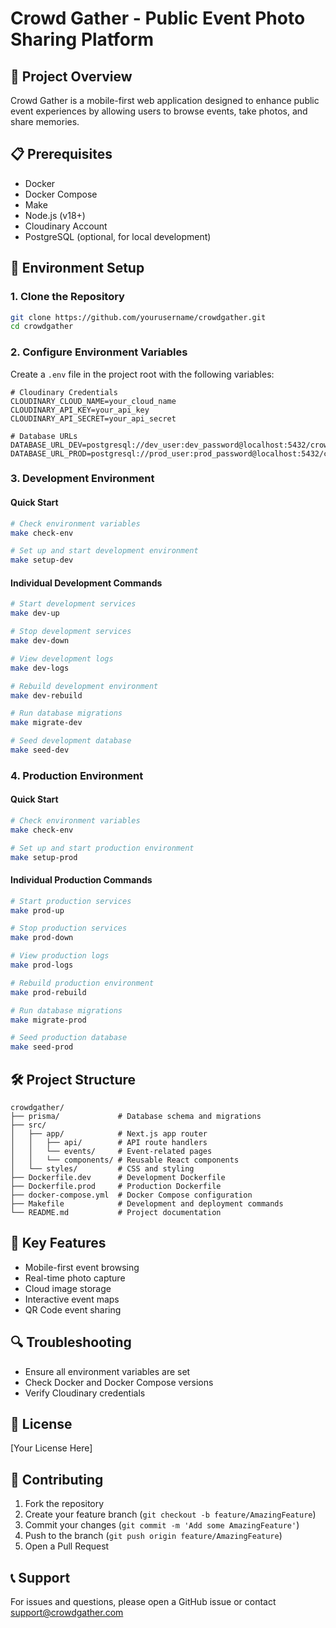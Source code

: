 # Crowd Gather - Public Event Photo Sharing Platform

## 🚀 Project Overview

Crowd Gather is a mobile-first web application designed to enhance public event experiences by allowing users to browse events, take photos, and share memories.

## 📋 Prerequisites

- Docker
- Docker Compose
- Make
- Node.js (v18+)
- Cloudinary Account
- PostgreSQL (optional, for local development)

## 🔧 Environment Setup

### 1. Clone the Repository

```bash
git clone https://github.com/yourusername/crowdgather.git
cd crowdgather
```

### 2. Configure Environment Variables

Create a `.env` file in the project root with the following variables:

```
# Cloudinary Credentials
CLOUDINARY_CLOUD_NAME=your_cloud_name
CLOUDINARY_API_KEY=your_api_key
CLOUDINARY_API_SECRET=your_api_secret

# Database URLs
DATABASE_URL_DEV=postgresql://dev_user:dev_password@localhost:5432/crowdgather_dev
DATABASE_URL_PROD=postgresql://prod_user:prod_password@localhost:5432/crowdgather_prod
```

### 3. Development Environment

#### Quick Start

```bash
# Check environment variables
make check-env

# Set up and start development environment
make setup-dev
```

#### Individual Development Commands

```bash
# Start development services
make dev-up

# Stop development services
make dev-down

# View development logs
make dev-logs

# Rebuild development environment
make dev-rebuild

# Run database migrations
make migrate-dev

# Seed development database
make seed-dev
```

### 4. Production Environment

#### Quick Start

```bash
# Check environment variables
make check-env

# Set up and start production environment
make setup-prod
```

#### Individual Production Commands

```bash
# Start production services
make prod-up

# Stop production services
make prod-down

# View production logs
make prod-logs

# Rebuild production environment
make prod-rebuild

# Run database migrations
make migrate-prod

# Seed production database
make seed-prod
```

## 🛠️ Project Structure

```
crowdgather/
├── prisma/             # Database schema and migrations
├── src/
│   ├── app/            # Next.js app router
│   │   ├── api/        # API route handlers
│   │   └── events/     # Event-related pages
│   │   └── components/ # Reusable React components
│   └── styles/         # CSS and styling
├── Dockerfile.dev      # Development Dockerfile
├── Dockerfile.prod     # Production Dockerfile
├── docker-compose.yml  # Docker Compose configuration
├── Makefile            # Development and deployment commands
└── README.md           # Project documentation
```

## 🌟 Key Features

- Mobile-first event browsing
- Real-time photo capture
- Cloud image storage
- Interactive event maps
- QR Code event sharing

## 🔍 Troubleshooting

- Ensure all environment variables are set
- Check Docker and Docker Compose versions
- Verify Cloudinary credentials

## 📄 License

[Your License Here]

## 🤝 Contributing

1. Fork the repository
2. Create your feature branch (`git checkout -b feature/AmazingFeature`)
3. Commit your changes (`git commit -m 'Add some AmazingFeature'`)
4. Push to the branch (`git push origin feature/AmazingFeature`)
5. Open a Pull Request

## 📞 Support

For issues and questions, please open a GitHub issue or contact support@crowdgather.com
